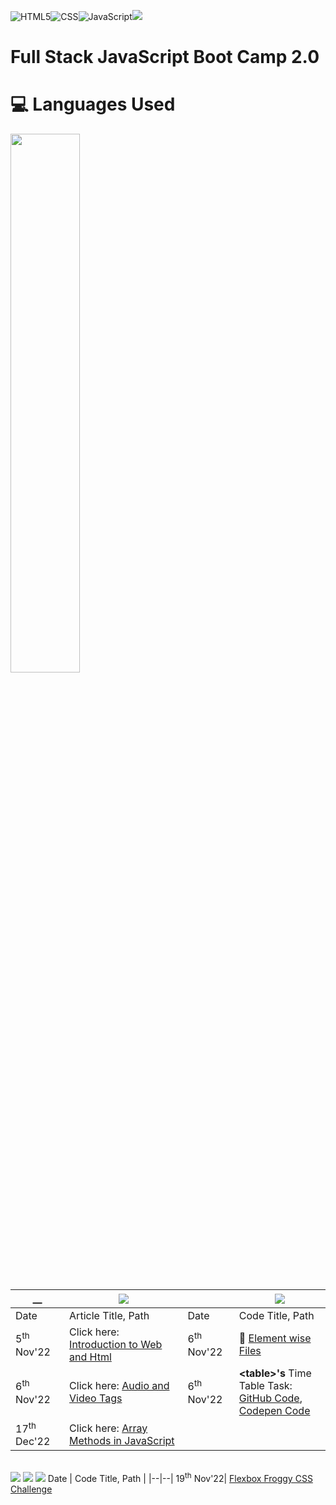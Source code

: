 <!-- ![GitHub last commit](https://img.shields.io/github/last-commit/radhimaa/FullStack-JavaScript-BC-2?style=social) -->
![HTML5](https://img.shields.io/badge/html5-%23E34F26.svg?style=for-the-badge&logo=html5&logoColor=white)![CSS](https://img.shields.io/badge/css-%2300599C.svg?style=for-the-badge&logo=CSS3&logoColor=white)![JavaScript](https://img.shields.io/badge/javascript-%23323330.svg?style=for-the-badge&logo=javascript&logoColor=%23F7DF1E)![](https://img.shields.io/github/last-commit/radhimaa/FullStack-JavaScript-BC-2?style=for-the-badge&color=greenyellow)
<!-- ![Python](https://img.shields.io/badge/python-3670A0?style=for-the-badge&logo=python&logoColor=ffdd54) -->


# Full Stack JavaScript Boot Camp 2.0

<!-- ## ![](https://img.shields.io/badge/HashNode_Articles-blue?style=plastic&logo=hashnode) -->
# 💻 Languages Used

<img align="center" width="47%" src = "https://github-readme-stats.vercel.app/api/top-langs/?username=radhimaa&layout=compact">  

_\_|![](https://img.shields.io/badge/HashNode_Articles-blue?style=plastic&logo=hashnode) | |![](https://img.shields.io/badge/Tasks-blue?style=plastic&logo=HTML5)|
|--|--|--|--|
Date | Article Title, Path |Date | Code Title, Path |
5<sup>th</sup> Nov'22 | Click here: [Introduction to Web and Html](https://fsjsv2assignmentsineuron.hashnode.dev/introduction-to-web-and-html) |6<sup>th</sup> Nov'22| :file_folder: [Element wise Files](./Assignments/11-06-22%20Assignment/)
6<sup>th</sup> Nov'22 | Click here: [Audio and Video Tags](https://fsjsv2assignmentsineuron.hashnode.dev/audio-and-video-tags) |6<sup>th</sup> Nov'22| **&lt;table&gt;'s** Time Table Task: <br>[GitHub Code](./Assignments/11-06-22%20Assignment/table%20tag.html),[ Codepen Code](https://codepen.io/radhimaa/pen/PoBqgvE)
17<sup>th</sup> Dec'22 | Click here: [Array Methods in JavaScript](https://fsjsv2assignmentsineuron.hashnode.dev/array-methods-in-javascript)  |



<!-- ![](https://img.shields.io/badge/Tasks-blue?style=plastic&logo=HTML5)

|--|--| -->


\
![](https://img.shields.io/badge/Online_Challenges-blue?style=plastic&logo=HTML5) ![](https://img.shields.io/badge/Online_Challenges-blue?style=plastic&logo=CSS3) ![](https://img.shields.io/badge/Online_Challenges-blue?style=plastic&logo=Javascript)
Date | Code Title, Path |
|--|--|
19<sup>th</sup> Nov'22| [Flexbox Froggy CSS Challenge](./Assignments/11-19-22%20Assignment/)

<!-- \
![](https://img.shields.io/badge/HashNode_Articles-blue?style=plastic&logo=hashnode) -->
<!-- [Day 1 Assignment](./Assignments/Hashnode/readme.md) -->
<!-- ///![](https://img.shields.io/badge/HashNode-Assignment-blue?style=flat-square&logo=) -->

<!-- ![](https://img.shields.io/badge/HashNode-Assignments-blue?style=flat&logo=hashnode)   -->
<!-- [Day 1 Assignment](./Assignments/Hashnode/readme.md) -->

<!-- ![](https://img.shields.io/badge/HashNode-Assignments-blue?style=flat-square&logo=hashnode&color=tomato)    -->
 <!-- [Day 1 Assignment](./Assignments/Hashnode/readme.md) -->

<!-- ![](https://img.shields.io/badge/HashNode-Assignments-blue?style=for-the-badge&logo=hashnode&color=tomato)   -->
 <!-- [Day 1 Assignment](./Assignments/Hashnode/readme.md) -->

<!-- ![](https://img.shields.io/badge/HashNode-Assignments-blue?style=social&logo=hashnode)   -->
<!-- [Day 1 Assignment](./Assignments/Hashnode/readme.md) -->
<!-- https://github.com/radhimaa/FullStack-JavaScript-BC-2 -->


<!-- # 2nd Readme -->


<!-- 
![](https://img.shields.io/endpoint?url=https://www.google.com&style=plastic) 

[Date - Assignment Title()]

[5th Nov Live Class - Introduction to Web and Html](https://fsjsv2assignmentsineuron.hashnode.dev/introduction-to-web-and-html)

[Introduction to Web and Html](https://fsjsv2assignmentsineuron.hashnode.dev/introduction-to-web-and-html) -->


<!-- For Reference

Normal Text
Headings
# FSJS with Heading 1  
##  FSJS BC 2.0 with Heading 2
###  FSJS BC 2.0  with Heading 3
####  FSJS BC 2.0  with Heading 4

Format Style: _Batch 2.0 in Italics_  
Format Style: **Batch 2.0 in Bold/ Strong**  
Format Style: ~~Batch 2.0 in Strikethrough / Deleted~~

**Link Style:** [Link to Open Google.com](https://www.google.com)  
**Link Style:** [Link to Open CSS Assignment subfolder](./css_assignment/folder)  
**Link Style:** [Site Link with Alt Text](https://www.google.com/ "Google.com")  

![For Adding Image](./Assignments/Assets/html5-icon-trendy-flat-vector.jpg/  "ReSized Image")
![For Adding Image](./Assignments/Assets/youtube-favicon.png/  "ReSized Image")

|SI|Name|Age|Gender|
|-|-|-|-|
|1|`Radhim`|32|Male|

```
print("hello world")
```

> My Name is Radhim [double space for new line]  
I work with HCL  
Em Married  
Not very much

1. radhim
2. radhim
3. radhim

- radhim
- radhim
- radhim

[Badge creation](https://www.sheilds.io)  for making badges

![](https://img.shields.io/badge/LiveClass-Github-blue)
![](https://img.shields.io/badge/LiveClass-MarkDown-yellowgreen)
 -->
